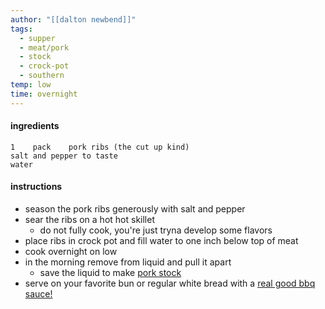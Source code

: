 ```yaml
---
author: "[[dalton newbend]]"
tags:
  - supper
  - meat/pork
  - stock
  - crock-pot
  - southern
temp: low
time: overnight
---
```

#### ingredients
	1    pack    pork ribs (the cut up kind)
	salt and pepper to taste
	water


#### instructions
- season the pork ribs generously with salt and pepper
- sear the ribs on a hot hot skillet
	- do not fully cook, you're just tryna develop some flavors
- place ribs in crock pot and fill water to one inch below top of meat
- cook overnight on low
- in the morning remove from liquid and pull it apart
	- save the liquid to make [pork stock](pork%20stock.md)
- serve on your favorite bun or regular white bread with a [real good bbq sauce!](real%20good%20bbq%20sauce!.md) 
